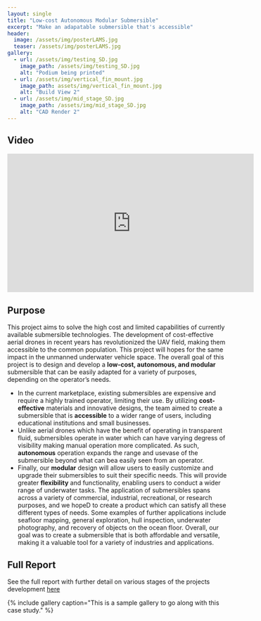 ```yaml
---
layout: single
title: "Low-cost Autonomous Modular Submersible"
excerpt: "Make an adapatable submersible that's accessible"
header:
  image: /assets/img/posterLAMS.jpg
  teaser: /assets/img/posterLAMS.jpg
gallery:
  - url: /assets/img/testing_SD.jpg
    image_path: /assets/img/testing_SD.jpg
    alt: "Podium being printed"
  - url: /assets/img/vertical_fin_mount.jpg
    image_path: assets/img/vertical_fin_mount.jpg
    alt: "Build View 2"
  - url: /assets/img/mid_stage_SD.jpg
    image_path: /assets/img/mid_stage_SD.jpg
    alt: "CAD Render 2"
---
```


## Video
<iframe width="560" height="315" src="https://www.youtube.com/embed/alw222MsI4U?si=eLmOTpn-_MGoi-bm" title="YouTube video player" frameborder="0" allow="accelerometer; autoplay; clipboard-write; encrypted-media; gyroscope; picture-in-picture; web-share" allowfullscreen></iframe>

## Purpose

This project aims to solve the high cost and limited capabilities of currently available submersible technologies. The development of cost-effective aerial drones in recent years has revolutionized the UAV field, making them accessible to the common population. This project will hopes for the same impact in the unmanned underwater vehicle space. The overall goal of this project is to design and develop a **low-cost, autonomous, and modular** submersible that can be easily adapted for a variety of purposes, depending on the operator’s needs. 
* In the current marketplace, existing submersibles are expensive and require a highly trained operator, limiting their use. By utilizing **cost-effective** materials and innovative designs, the team aimed to create a submersible that is **accessible** to a wider range of users, including educational institutions and small businesses. 
* Unlike aerial drones which have the benefit of operating in transparent fluid, submersibles operate in water which can have varying degress of visibility making manual operation more complicated. As such, **autonomous** operation expands the range and usevase of the submersible beyond what can bea easily seen from an operator.
* Finally, our **modular** design will allow users to easily customize and upgrade their submersibles to suit their specific needs. This will provide greater **flexibility** and functionality, enabling users to conduct a wider range of underwater tasks. 
The application of submersibles spans across a variety of commercial, industrial, recreational, or research purposes, and we hopeD to create a product which can satisfy all these different types of needs. Some examples of further applications include seafloor mapping, general exploration, hull inspection, underwater photography, and recovery of objects on the ocean floor. Overall, our goal was to create a submersible that is both affordable and versatile, making it a valuable tool for a variety of industries and applications.

##


##


##


## Full Report
See the full report with further detail on various stages of the projects development [here](https://docs.google.com/document/d/1XhVAFPrUie5TPidDu7_s1wvo8pFGtkE8mvakaepP5a0/edit?usp=sharing)

{% include gallery caption="This is a sample gallery to go along with this case study." %}
